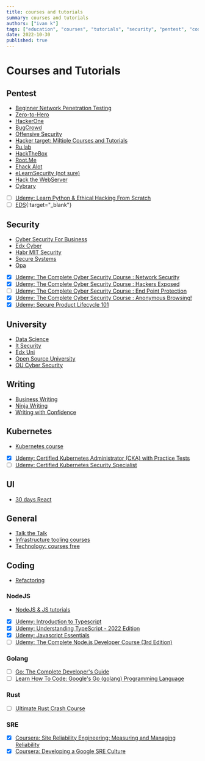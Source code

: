 ```yaml
---
title: courses and tutorials
summary: courses and tutorials
authors: ["ivan k"]
tags: ["education", "courses", "tutorials", "security", "pentest", "coding", "completed", "udemy"]
date: 2022-10-30
published: true
---
```


# Courses and Tutorials

## Pentest

- [Beginner Network Penetration Testing](https://www.youtube.com/watch?v=WnN6dbos5u8)
- [Zero-to-Hero](https://www.thecybermentor.com/zero-to-hero-pentesting)
- [HackerOne](https://hackerone.com/hacker_dashboard/overview/learn_how_to_hack)
- [BugCrowd](https://www.bugcrowd.com/hackers/bugcrowd-university/)
- [Offensive Security](https://www.offensive-security.com/)
- [Hacker target: Miltiple Courses and Tutorials ](https://hackertarget.com/research/)
- [Ru.lab](https://lab.pentestit.ru/)
- [HackTheBox](https://www.hackthebox.eu/individuals)
- [Root.Me](https://www.root-me.org/?lang=en)
- [Ehack Alot](https://academy.ehacking.net/courses)
- [eLearnSecurity (not sure)](https://www.elearnsecurity.com/training_paths/)
- [Hack the WebServer](https://www.guru99.com/how-to-hack-web-server.html)
- [Cybrary](https://www.cybrary.it/)
- [ ] [Udemy: Learn Python & Ethical Hacking From Scratch](https://www.udemy.com/course/learn-python-and-ethical-hacking-from-scratch/learn/lecture/10800892?start=0)
- [ ] [EDS](https://www.edx.org/course){:target="_blank"}

## Security

- [Cyber Security For Business](https://www.coursera.org/specializations/cyber-security-business)
- [Edx Cyber](https://www.edx.org/course?search_query=cyber)
- [Habr MIT Security](https://habr.com/ru/company/ua-hosting/blog/427763/)
- [Secure Systems](https://ocw.mit.edu/courses/electrical-engineering-and-computer-science/6-858-computer-systems-security-fall-2014/)
- [Opa](https://academy.styra.com/courses/opa-rego)
- [X] [Udemy: The Complete Cyber Security Course : Network Security](https://www.udemy.com/course/network-security-course/)
- [X] [Udemy: The Complete Cyber Security Course : Hackers Exposed](https://www.udemy.com/course/the-complete-internet-security-privacy-course-volume-1)
- [ ] [Udemy: The Complete Cyber Security Course : End Point Protection](https://www.udemy.com/course/the-complete-cyber-security-course-end-point-protection/)
- [X] [Udemy: The Complete Cyber Security Course : Anonymous Browsing!](https://www.udemy.com/course/the-complete-cyber-security-course-anonymous-browsing/)
- [X] [Udemy: Secure Product Lifecycle 101](https://www.udemy.com/course/secure-product-lifecycle-101/)

## University

- [Data Science](https://london.ac.uk/courses/data-science-msc)
- [It Security](https://london.ac.uk/courses/information-security)
- [Edx Uni](https://www.elearnsecurity.com/certification/ejpt/)
- [Open Source University](https://github.com/ossu/computer-science#intro-cs)
- [OU Cyber Security](http://www.open.ac.uk/courses/microcredentials/cyber-security-tzfm861)

## Writing

- [Business Writing](https://www.udemy.com/course/business-writing-immersion/)
- [Ninja Writing](https://www.udemy.com/course/ninja-writing-the-four-levels-of-writing-mastery/)
- [Writing with Confidence](https://www.udemy.com/course/writing-for-business/)

## Kubernetes

- [Kubernetes course](https://learnk8s.io/)
- [X] [Udemy: Certified Kubernetes Administrator (CKA) with Practice Tests](https://www.udemy.com/course/certified-kubernetes-administrator-with-practice-tests/)
- [ ] [Udemy: Certified Kubernetes Security Specialist](https://www.udemy.com/course/certified-kubernetes-security-specialist-certification/)

## UI

- [30 days React](https://github.com/fullstackreact/30-days-of-react)

## General

- [Talk the Talk](https://www.open.edu/openlearn/education-development/talk-the-talk/content-section-overview)
- [Infrastructure tooling courses](https://play.instruqt.com/public)
- [Technology: courses free](https://hackr.io/)

## Coding

- [Refactoring](https://refactoring.guru/refactoring)

### NodeJS

- [NodeJS & JS tutorials](https://learn.javascript.ru)
- [X] [Udemy: Introduction to Typescript](https://www.udemy.com/course/typescript/)
- [X] [Udemy: Understanding TypeScript - 2022 Edition](https://www.udemy.com/course/understanding-typescript/)
- [X] [Udemy: Javascript Essentials](https://www.udemy.com/course/javascript-essentials/)
- [ ] [Udemy: The Complete Node.js Developer Course (3rd Edition)](https://www.udemy.com/course/the-complete-nodejs-developer-course-2/)

### Golang

- [ ] [Go: The Complete Developer's Guide](https://www.udemy.com/course/go-the-complete-developers-guide/)
- [ ] [Learn How To Code: Google's Go (golang) Programming Language](https://www.udemy.com/course/learn-how-to-code/)

### Rust

- [ ] [Ultimate Rust Crash Course](https://www.udemy.com/course/ultimate-rust-crash-course/)

### SRE

- [X] [Coursera: Site Reliability Engineering: Measuring and Managing Reliability](https://www.coursera.org/learn/site-reliability-engineering-slos/)
- [X] [Coursera: Developing a Google SRE Culture](https://www.coursera.org/learn/developing-a-google-sre-culture)
